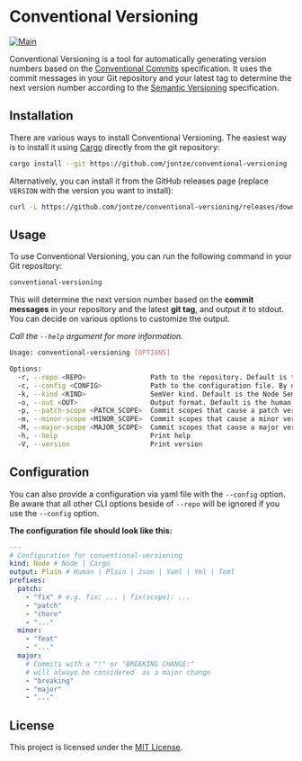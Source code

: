 # Conventional Versioning

[![Main](https://github.com/jontze/conventional-versioning/actions/workflows/main.yml/badge.svg?branch=main&event=push)](https://github.com/jontze/conventional-versioning/actions/workflows/main.yml)

Conventional Versioning is a tool for automatically generating version numbers
based on the [Conventional Commits](https://www.conventionalcommits.org/)
specification. It uses the commit messages in your Git repository and your
latest tag to determine the next version number according to the
[Semantic Versioning](https://semver.org/) specification.

## Installation

There are various ways to install Conventional Versioning. The easiest way is to
install it using
[Cargo](https://doc.rust-lang.org/cargo/getting-started/installation.html)
directly from the git repository:

```sh
cargo install --git https://github.com/jontze/conventional-versioning
```

Alternatively, you can install it from the GitHub releases page (replace
`VERSION` with the version you want to install):

```sh
curl -L https://github.com/jontze/conventional-versioning/releases/download/VERSION/conventional-versioning-VERSION-x86_64-unknown-linux-musl.tar.gz | tar -xz
```

## Usage

To use Conventional Versioning, you can run the following command in your Git
repository:

```sh
conventional-versioning
```

This will determine the next version number based on the **commit messages** in
your repository and the latest **git tag**, and output it to stdout. You can
decide on various options to customize the output.

_Call the `--help` argument for more information._

```sh
Usage: conventional-versioning [OPTIONS]

Options:
  -r, --repo <REPO>                Path to the repository. Default is the current directory [env: CONVENTIONAL_VERSIONING_REPO=]
  -c, --config <CONFIG>            Path to the configuration file. By default, the OS specific user configuration directories are checked. WARNING: If you use the `--config` option, all other args will be ignored, besides `--repo` [env: CONVENTIONAL_VERSIONING_CONFIG=]
  -k, --kind <KIND>                SemVer kind. Default is the Node SemVer variant [env: CONVENTIONAL_VERSIONING_KIND=] [default: node] [possible values: node, cargo]
  -o, --out <OUT>                  Output format. Default is the human readable format [env: CONVENTIONAL_VERSIONING_OUTPUT=] [default: human] [possible values: human, plain, json, yaml, yml, toml]
  -p, --patch-scope <PATCH_SCOPE>  Commit scopes that cause a patch version bump [env: CONVENTIONAL_VERSIONING_PATCH=]
  -m, --minor-scope <MINOR_SCOPE>  Commit scopes that cause a minor version bump [env: CONVENTIONAL_VERSIONING_MINOR=]
  -M, --major-scope <MAJOR_SCOPE>  Commit scopes that cause a major version bump [env: CONVENTIONAL_VERSIONING_MAJOR=]
  -h, --help                       Print help
  -V, --version                    Print version
```

## Configuration

You can also provide a configuration via yaml file with the `--config` option.
Be aware that all other CLI options beside of `--repo` will be ignored if you
use the `--config` option.

**The configuration file should look like this:**

```yaml
---
# Configuration for conventional-versioning
kind: Node # Node | Cargo
output: Plain # Human | Plain | Json | Yaml | Yml | Toml
prefixes:
  patch:
    - "fix" # e.g. fix: ... | fix(scope): ...
    - "patch"
    - "chore"
    - "..."
  minor:
    - "feat"
    - "..."
  major: 
    # Commits with a "!" or "BREAKING CHANGE:"
    # will always be considered  as a major change
    - "breaking"
    - "major"
    - "..."
```

## License

This project is licensed under the [MIT License](./LICENSE).
